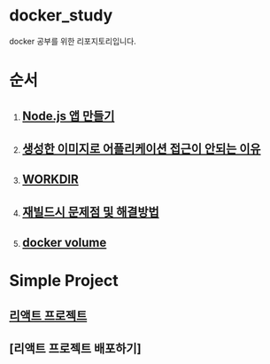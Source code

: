 # docker_study
docker 공부를 위한 리포지토리입니다.

# 순서
1. ## [Node.js 앱 만들기](https://github.com/songyw0517/docker_practice/blob/main/doc/create_nodejs_server.md)
2. ## [생성한 이미지로 어플리케이션 접근이 안되는 이유](https://github.com/songyw0517/docker_study/blob/main/doc/why_cant_access_server.md)
3. ## [WORKDIR](https://github.com/songyw0517/docker_study/blob/main/doc/work_directory.md)
4. ## [재빌드시 문제점 및 해결방법](https://github.com/songyw0517/docker_study/blob/main/doc/rebuild_problem.md)
5. ## [docker volume](https://github.com/songyw0517/docker_study/blob/main/doc/docker_volume.md)

# Simple Project
## [리액트 프로젝트]()
## [리액트 프로젝트 배포하기]
